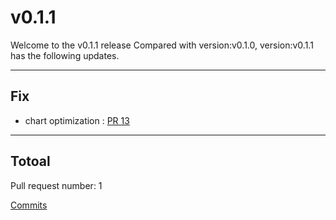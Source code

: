 
# v0.1.1
Welcome to the v0.1.1 release 
Compared with version:v0.1.0, version:v0.1.1 has the following updates.

***

## Fix

* chart optimization : [PR 13](https://github.com/infrastructure-io/topohub/pull/13)



***

## Totoal 

Pull request number: 1

[ Commits ](https://github.com/infrastructure-io/topohub/compare/v0.1.0...v0.1.1)
